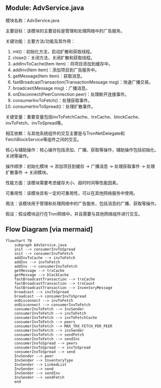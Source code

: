 ## Module: AdvService.java
模块名称：AdvService.java

主要目标：该模块的主要目标是管理和处理网络中的广告服务。

关键功能：主要方法/功能及其作用：
1. init()：初始化方法，启动扩散和获取线程。
2. close()：关闭方法，关闭扩散和获取线程。
3. addInvToCache(Item item)：将项目添加到缓存中。
4. addInv(Item item)：添加项目到广告服务中。
5. getMessage(Item item)：获取消息。
6. fastBroadcastTransaction(TransactionMessage msg)：快速广播交易。
7. broadcast(Message msg)：广播消息。
8. onDisconnect(PeerConnection peer)：处理断开连接事件。
9. consumerInvToFetch()：处理获取事件。
10. consumerInvToSpread()：处理扩散事件。

关键变量：重要变量包括invToFetchCache、trxCache、blockCache、invToFetch、invToSpread等。

相互依赖：与其他系统组件的交互主要是与TronNetDelegate和FetchBlockService等组件之间的交互。

核心与辅助操作：核心操作包括添加、广播、获取等操作，辅助操作包括初始化、关闭等操作。

操作顺序：初始化模块 -> 添加项目到缓存 -> 广播消息 -> 处理获取事件 -> 处理扩散事件 -> 关闭模块。

性能方面：该模块需要考虑缓存大小、超时时间等性能因素。

可重用性：该模块具有一定的可重用性，可以在其他网络服务中使用。

用法：该模块用于管理和处理网络中的广告服务，包括消息的广播、获取等操作。

假设：假设模块运行在Tron网络中，并且需要与其他网络组件进行交互。
## Flow Diagram [via mermaid]
```mermaid
flowchart TB
    subgraph AdvService.java
    init --> consumerInvToSpread
    init --> consumerInvToFetch
    addInvToCache --> invToFetch
    addInv --> invToFetch
    addInv --> consumerInvToFetch
    getMessage --> trxCache
    getMessage --> blockCache
    fastBroadcastTransaction --> trxCache
    fastBroadcastTransaction --> trxCount
    fastBroadcastTransaction --> InventoryMessage
    broadcast --> invToSpread
    broadcast --> consumerInvToSpread
    onDisconnect --> invToFetch
    onDisconnect --> consumerInvToFetch
    consumerInvToFetch --> InvSender
    consumerInvToFetch --> invToFetch
    consumerInvToFetch --> invToFetchCache
    consumerInvToFetch --> peers
    consumerInvToFetch --> MAX_TRX_FETCH_PER_PEER
    consumerInvToFetch --> invSender
    consumerInvToFetch --> sendFetch
    consumerInvToFetch --> sendInv
    consumerInvToSpread --> peers
    consumerInvToSpread --> invToSpread
    consumerInvToSpread --> send
    InvSender --> peer
    InvSender --> InventoryType
    InvSender --> LinkedList
    InvSender --> send
    InvSender --> sendInv
    InvSender --> sendFetch
    end
```

